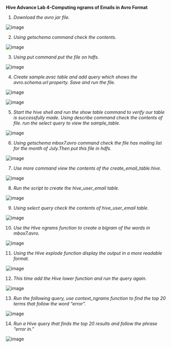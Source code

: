 **Hive Advance Lab 4-Computing ngrams of Emails in Avro Format**

1. *Download the avro jar file.*

![image](https://user-images.githubusercontent.com/63608018/90313012-8e74ec00-df26-11ea-823c-81812e7a7eab.png)

2. *Using getschema command check the contents.*

![image](https://user-images.githubusercontent.com/63608018/90313014-959bfa00-df26-11ea-9aae-d016ff070e5f.png)

3. *Using put command put the file on hdfs.*

![image](https://user-images.githubusercontent.com/63608018/90313032-c0864e00-df26-11ea-8521-00b3787f1637.png)

4. *Create sample.avsc table and add query which shows the avro.schema.url property. Save and run the file.*

![image](https://user-images.githubusercontent.com/63608018/90313035-c8de8900-df26-11ea-90a9-33e6dc665ac0.png)

![image](https://user-images.githubusercontent.com/63608018/90313049-e6135780-df26-11ea-89a8-c93889a69f36.png)

5. *Start the hive shell and run the show table command to verify our table is successfully made. Using describe command check the contents of file. run the select query to         view the sample_table.*

![image](https://user-images.githubusercontent.com/63608018/90313055-f88d9100-df26-11ea-8bb8-38cbea9fd679.png)

6. *Using getschema mbox7.avro command check the file has mailing list for the month of July.Then put this file in hdfs.*

![image](https://user-images.githubusercontent.com/63608018/90313076-2ecb1080-df27-11ea-82d6-17dd5b6a796a.png)

7. *Use more command view the contents of the create_email_table.hive.*

![image](https://user-images.githubusercontent.com/63608018/90313113-879aa900-df27-11ea-8744-a7b68fc6d516.png)

8. *Run the script to create the hive_user_email table.*

![image](https://user-images.githubusercontent.com/63608018/90313090-515d2980-df27-11ea-8639-2539cb520081.png)

9. *Using select query check the contents of hive_user_email table.*

![image](https://user-images.githubusercontent.com/63608018/90313120-a5680e00-df27-11ea-8bc0-c96503fff076.png)

10. *Use the Hive ngrams function to create a bigram of the words in mbox7.avro.*

![image](https://user-images.githubusercontent.com/63608018/90313141-c0d31900-df27-11ea-9e6f-0489834d2e9a.png)

11. *Using the Hive explode function display the output in a more readable format.*

![image](https://user-images.githubusercontent.com/63608018/90313161-e102d800-df27-11ea-82bd-83da836b9114.png)

12. *This time add the Hive lower function and run the query again.*

![image](https://user-images.githubusercontent.com/63608018/90313171-f7a92f00-df27-11ea-9726-4be60fff710d.png)

13. *Run the following query, use context_ngrams function to find the top 20 terms that follow the word “error”.*

![image](https://user-images.githubusercontent.com/63608018/90313192-17405780-df28-11ea-95ad-e6a174a9f480.png)

14. *Run a Hive query that finds the top 20 results and follow the phrase “error in.”*

![image](https://user-images.githubusercontent.com/63608018/90313211-5373b800-df28-11ea-94cb-2ab0d14e0205.png)
